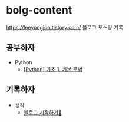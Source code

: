 # bolg-content
https://leeyongjoo.tistory.com/ 블로그 포스팅 기록

## 공부하자
- Python
  - [[Python] 기초 1. 기본 문법](https://leeyongjoo.tistory.com/9)

## 기록하자
- 생각
  - [블로그 시작하기👶](https://leeyongjoo.tistory.com/7)
